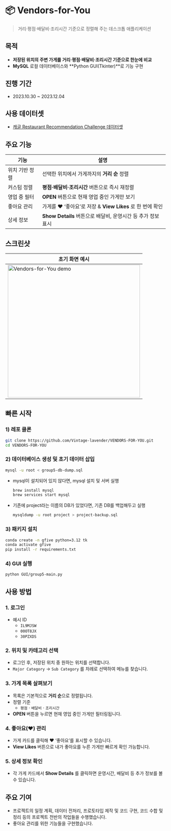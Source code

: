 # 📦 Vendors-for-You
> 거리·평점·배달비·조리시간 기준으로 정렬해 주는 데스크톱 애플리케이션

## 목적
- **저장된 위치의 주변 가게를 거리·평점·배달비·조리시간 기준으로 한눈에 비교**
- **MySQL** 로컬 데이터베이스와 **Python GUI(Tkinter)**로 기능 구현

## 진행 기간
- 2023.10.30 ~ 2023.12.04

## 사용 데이터셋
- [캐글 Restaurant Recommendation Challenge 데이터셋](https://www.kaggle.com/datasets/mrmorj/restaurant-recommendation-challenge/data)
  
## 주요 기능
| 기능 | 설명 |
|-----|-----|
| 위치 기반 정렬 | 선택한 위치에서 가게까지의 **거리 순** 정렬 |
| 커스텀 정렬 | **평점·배달비·조리시간** 버튼으로 즉시 재정렬 |
| 영업 중 필터 | **OPEN** 버튼으로 현재 영업 중인 가게만 보기 |
| 좋아요 관리 | 가게를 ♥ ‘좋아요’로 저장 & **View Likes** 로 한 번에 확인 |
| 상세 정보 | **Show Details** 버튼으로 배달비, 운영시간 등 추가 정보 표시 |

## 스크린샷
| 초기 화면 예시 |
|---|
| <img width="415" alt="Vendors-for-You demo" src="https://github.com/Vintage-lavender/VENDORS-FOR-YOU/assets/96819499/6bd3870e-0ca7-48d1-8f12-30143d1afe6e"> |

## 빠른 시작

### 1) 레포 클론
```bash
git clone https://github.com/Vintage-lavender/VENDORS-FOR-YOU.git
cd VENDORS-FOR-YOU
```
### 2) 데이터베이스 생성 및 초기 데이터 삽입
```bash
mysql -u root < group5-db-dump.sql
```
- mysql이 설치되어 있지 않다면, mysql 설치 및 서버 실행
  ```bash
  brew install mysql
  brew services start mysql
  ```
- 기존에 project라는 이름의 DB가 있었다면, 기존 DB를 백업해두고 실행
  ```bash
  mysqldump -u root project > project-backup.sql
  ```

### 3) 패키지 설치
```bash
conda create -n gfive python=3.12 tk
conda activate gfive
pip install -r requirements.txt
```
### 4) GUI 실행
```bash
python GUI/group5-main.py
```

## 사용 방법

### 1. 로그인
- 예시 ID  
  - `IL9MJSW`  
  - `00OT8JX`  
  - `30PZXDS`

### 2. 위치 및 카테고리 선택
- 로그인 후, 저장된 위치 중 원하는 위치를 선택합니다.
- `Major Category` → `Sub Category` 를 차례로 선택하여 메뉴를 찾습니다.

### 3. 가게 목록 살펴보기
- 목록은 기본적으로 **거리 순**으로 정렬됩니다.
- 정렬 기준
  - `평점` · `배달비` · `조리시간`
- **OPEN** 버튼을 누르면 현재 영업 중인 가게만 필터링됩니다.

### 4. 좋아요(♥) 관리
- 가게 카드를 클릭해 ♥ ‘좋아요’를 표시할 수 있습니다.
- **View Likes** 버튼으로 내가 좋아요를 누른 가게만 빠르게 확인 가능합니다.

### 5. 상세 정보 확인
- 각 가게 카드에서 **Show Details** 를 클릭하면 운영시간, 배달비 등 추가 정보를 볼 수 있습니다.

## 주요 기여
- 프로젝트의 일정 계획, 데이터 전처리, 프로토타입 제작 및 코드 구현, 코드 수합 및 정리 등의 프로젝트 전반의 작업들을 수행했습니다.
- 좋아요 관리를 위한 기능들을 구현했습니다.
